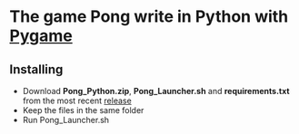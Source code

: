 # The game Pong write in Python with [Pygame](https://www.pygame.org/news)

## Installing 

* Download **Pong_Python.zip**, **Pong_Launcher.sh** and **requirements.txt** from the most recent [release](https://github.com/TonyALima/Pong_Python/releases) 
* Keep the files in the same folder
* Run Pong_Launcher.sh
